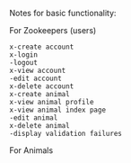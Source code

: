 


Notes for basic functionality:

For Zookeepers (users)

    x-create account
    x-login
    -logout
    x-view account
    -edit account
    x-delete account
    x-create animal
    x-view animal profile
    x-view animal index page 
    -edit animal
    x-delete animal
    -display validation failures

For Animals

